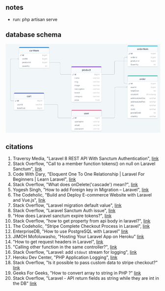 ## notes 
- run: php artisan serve 


## database schema 
![schema image](./public/store2-db-schema.png)


## citations 
1. Traversy Media, "Laravel 8 REST API With Sanctum Authentication", [link](https://www.youtube.com/watch?v=MT-GJQIY3EU)
2. Stack Overflow, "Call to a member function tokens() on null on Laravel Sanctum", [link](https://stackoverflow.com/questions/63351532/call-to-a-member-function-tokens-on-null-on-laravel-sanctum)
3. Code With Dary, "Eloquent One To One Relationship | Laravel For Beginners | Learn Laravel", [link](https://www.youtube.com/watch?v=sxGiIxf0Cgw)
4. Stack Overflow, "What does onDelete('cascade') mean?", [link](https://stackoverflow.com/questions/43094543/what-does-ondeletecascade-mean)
5. Yogesh Singh, "How to add Foreign key in Migration – Laravel", [link](https://makitweb.com/how-to-add-foreign-key-in-migration-laravel/)
6. The Codeholic, "Build and Deploy E-commerce Website with Laravel and Vue.js", [link](https://www.youtube.com/watch?v=jffKw_NMfnw) 
7. Stack Overflow, "Laravel migration default value", [link](https://stackoverflow.com/questions/37662955/laravel-migration-default-value) 
8. Stack Overflow, "Laravel Sanctum Auth issue", [link](https://stackoverflow.com/questions/62269976/laravel-sanctum-auth-issue)
9. "How does Laravel sanctum expire tokens?", [link](https://stackoverflow.com/questions/64117057/how-does-laravel-sanctum-expire-tokens)
10. Stack Overflow, "how to get property from api body in laravel?", [link](https://stackoverflow.com/questions/65221422/how-to-get-property-from-api-body-in-laravel)
11. The Codeholic, "Stripe Complete Checkout Process in Laravel", [link](https://www.youtube.com/watch?v=J13Xe939Bh8)
12. EnterpriseDB, "How to use PostgreSQL with Laravel" [link](https://www.enterprisedb.com/postgres-tutorials/how-use-postgresql-laravel)
13. JIMOH Mofoluwasho, "Hosting Your Laravel App on Heroku" [link](https://betterprogramming.pub/hosting-your-laravel-app-on-heroku-198764167a85)
14. "How to get request headers in Laravel", [link](https://hackthestuff.com/article/how-to-get-request-headers-in-laravel)
15. "Calling other function in the same controller?", [link](https://stackoverflow.com/questions/17861412/calling-other-function-in-the-same-controller)
16. Stack Overflow, "Laravel: add `stdout` stream for logging", [link](https://stackoverflow.com/questions/70126424/laravel-add-stdout-stream-for-logging)
17. Heroku Dev Center, "PHP Application Logging", [link](https://devcenter.heroku.com/articles/php-logging)
18. Stack Overflow, "Is it possible to pass custom data to stripe checkout?" [link](https://stackoverflow.com/questions/55742393/is-it-possible-to-pass-custom-data-to-stripe-checkout)
19. Geeks For Geeks, "How to convert array to string in PHP ?" [link](https://www.geeksforgeeks.org/how-to-convert-array-to-string-in-php/)
20. Stack Overflow, "Laravel - API return fields as string while they are int in the DB" [link](https://stackoverflow.com/questions/60966383/laravel-api-return-fields-as-string-while-they-are-int-in-the-db)